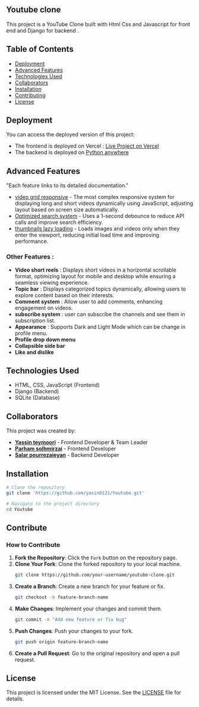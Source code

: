 ## Youtube clone
This project is a YouTube Clone built with Html Css and Javascript for front end and Django for backend .

## Table of Contents
- [Deployment](#deployment)
- [Advanced Features](#advanced-features)
- [Technologies Used](#technologies-used)
- [Collaborators](#collaborators)
- [Installation](#installation)
- [Contributing](#contribute)
- [License](#license)

## Deployment
You can access the deployed version of this project:
- The frontend is deployed on Vercel : [Live Project on Vercel](https://youtube-three-pearl.vercel.app/)
- The backend is deployed on [Python anywhere](https://www.pythonanywhere.com)

## Advanced Features
"Each feature links to its detailed documentation."

- [video grid responsive](Documents/Risponsive.md) - The most complex responsive system for displaying long and short videos dynamically using JavaScript, adjusting layout based on screen size automatically.
- [Optimized search system](Documents/Search.md) - Uses a 1-second debounce to reduce API calls and improve search efficiency.
- [thumbnails lazy loading](Documents/LazyLoading.md) - Loads images and videos only when they enter the viewport, reducing initial load time and improving performance. 

### Other Features :
- **Video short reels** : Displays short videos in a horizontal scrollable format, optimizing layout for mobile and desktop while ensuring a seamless viewing experience.
- **Topic bar** : Displays categorized topics dynamically, allowing users to explore content based on their interests.
- **Comment system** : Allow user to add comments, enhancing engagement on videos.
- **subscribe system** : user can subscribe the channels and see them in subscription list.
- **Appearance** : Supports Dark and Light Mode which can be change in profile menu.
- **Profile drop down menu**
- **Collapsible side bar**
- **Like and dislike**

## Technologies Used
- HTML, CSS, JavaScript (Frontend)
- Django (Backend)
- SQLite (Database)

## Collaborators
This project was created by:
- **[Yassin teymoori](https://github.com/yasin0121)** -  Frontend Developer & Team Leader
- **[Parham solhmirzai](https://github.com/parham0121)** -  Frontend Developer
- **[Salar pourrezaieyan](https://github.com/Salar-pr)** -  Backend Developer

## Installation

```sh
# Clone the repository
git clone 'https://github.com/yasin0121/Youtube.git'

# Navigate to the project directory
cd Youtube
```

## Contribute
### How to Contribute
1. **Fork the Repository**: Click the `Fork` button on the repository page.
2. **Clone Your Fork**: Clone the forked repository to your local machine.
   ```sh
   git clone https://github.com/your-username/youtube-clone.git
   ```
3. **Create a Branch**: Create a new branch for your feature or fix.
   ```sh
   git checkout -b feature-branch-name
   ```
4. **Make Changes**: Implement your changes and commit them.
   ```sh
   git commit -m "Add new feature or fix bug"
   ```
5. **Push Changes**: Push your changes to your fork.
   ```sh
   git push origin feature-branch-name
   ```
6. **Create a Pull Request**: Go to the original repository and open a pull request.

## License

This project is licensed under the MIT License. See the [LICENSE](LICENSE.md) file for details.